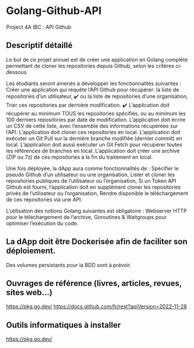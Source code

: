 # Golang-Github-API

Project 4A IBC : API Github

## Descriptif détaillé

Le but de ce projet annuel est de créer une application en Golang complète permettant de cloner les
repositories depuis Github, selon les critères ci-dessous.

Les étudiants seront amenés à développer les fonctionnalités suivantes :
Créer une application qui requête l’API Github pour récupérer:
la liste de repositories d’un utilisateur, ✔️
ou la liste de repositories d’une organisation,
Trier ces repositories par dernière modification. ✔️
L’application doit récupérer au minimum TOUS les repositories spécifiés, ou au minimum les 100 derniers repositories par date de modification.
L’application doit écrire un CSV de cette liste, avec l’ensemble des informations récupérées sur l’API.
L’application doit cloner ces repositories en local.
L’application doit exécuter un Git Pull sur la dernière branche modifiée (dernier commit) en local.
L’application doit aussi exécuter un Git Fetch pour récupérer toutes les références de branches en local.
L’application doit créer une archive (ZIP ou 7z) de ces repositories à la fin du traitement en local.

Une fois déployée, la dApp aura comme fonctionnalités de :
Spécifier le pseudo Github d’un utilisateur ou une organisation,
Lister et cloner les repositories publiques de l’utilisateur ou l’organisation,
Si un Token API Github est fourni, l’application doit en supplément cloner les repositories privés de l’utilisateur ou l’organisation,
Rendre disponible le téléchargement de ces repositories via une API.

L’utilisation des notions Golang suivantes est obligatoire :
Webserver HTTP pour le téléchargement de l’archive,
Goroutines & Waitgroups pour optimiser l’exécution du code.

## La dApp doit être Dockerisée afin de faciliter son déploiement.

Des volumes persistants pour la BDD sont à prévoir.

## Ouvrages de référence (livres, articles, revues, sites web...)

https://pkg.go.dev/
https://docs.github.com/fr/rest?apiVersion=2022-11-28

## Outils informatiques à installer

https://pkg.go.dev/
